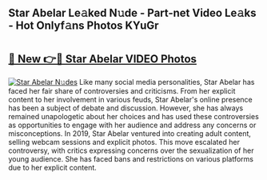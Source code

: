 ## Star Abelar Le𝚊ked N𝚞de - Part-net Video Le𝚊ks - Hot Onlyf𝚊ns Photos KYuGr

# <h2><a href="http://ac48696.deff.icu/?id=Star+Abelar">🔗 New 👉🔴 Star Abelar VIDEO Photos</a></h2>

[![Star Abelar N𝚞des](https://i.imgur.com/rIISA9y.gif)](http://ac48696.deff.icu/?id=Star+Abelar)
Like many social media personalities, Star Abelar has faced her fair share of controversies and criticisms. From her explicit content to her involvement in various feuds, Star Abelar's online presence has been a subject of debate and discussion. However, she has always remained unapologetic about her choices and has used these controversies as opportunities to engage with her audience and address any concerns or misconceptions. In 2019, Star Abelar ventured into creating adult content, selling webcam sessions and explicit photos. This move escalated her controversy, with critics expressing concerns over the sexualization of her young audience. She has faced bans and restrictions on various platforms due to her explicit content.
